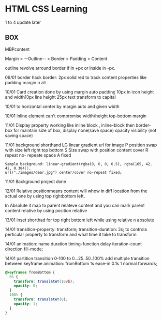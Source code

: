 # HTML CSS Learning

1 to 4 update later

## BOX

MBPcontent

Margin > --Outline-- > Border > Padding > Content

outline revolve arround border if in +px or inside in -px.

09/01 border hack
border: 2px solid red
to track content properties like padding margin n all

10/01 Card creation done by using margin auto padding 10px in icon height and width10px line height 25px text transform to capital

10/01 to horizontal center by margin auto and given width

10/01 Inline element can't compromise width/height top-bottom margin

11/01 Display property working like inline block , inline-block then border-box for maintain size of box, display none(save space) opacity visibility (not saving space)

11/01 background shorthand
LG linear gradient
url for image
P position swap with size left right top bottom
S Size swap with position content cover
R repeat no- repeate space
A fixed

    Sample background: linear-gradient(rgba(0, 0, 0, 0.5), rgba(165, 42, 42, 0.384)),
    url("./images/dear.jpg") center/cover no-repeat fixed;

11/01 Background project done

12/01 Relative positionmeans content will whow in diff location from the actual one by using top rightbottom left.

In Absolute it map to parent relateve content
and you can mark parent content relative by using position relative

13/01 Inset shorthad for
top right bottom left while using relative n absolute

14/01 transition-property: transform;
transition-duration: 3s; to controla perticular property to transform and what time it take to transform

14/01 animation: name duration timing-function delay iteration-count direction fill-mode;

14/01 partition transition 0-100 to 0...25..50..100% add multiple transition between keyframe
animation: fromBottom 1s ease-in 0.1s 1 normal forwards;

```css
@keyframes fromBottom {
  0% {
    transform: translateY(10vh);
    opacity: 0;
  }
  100% {
    transform: translateY(0);
    opacity: 1;
  }
}
```
